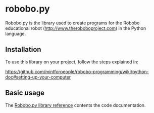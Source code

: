 
# robobo.py

Robobo.py is the library used to create programs for the Robobo educational robot (http://www.theroboboproject.com) in the Python language.

## Installation

To use this library on your project, follow the steps explained in:

https://github.com/mintforpeople/robobo-programming/wiki/python-doc#setting-up-your-computer 

## Basic usage

The [Robobo.py library reference](https://mintforpeople.github.io/robobo.py/) contents the code documentation. 
